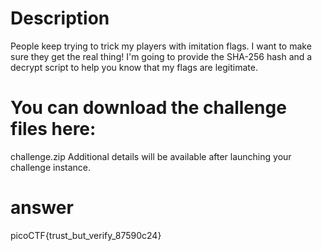 # Description
People keep trying to trick my players with imitation flags. I want to make sure they get the real thing! I'm going to provide the SHA-256 hash and a decrypt script to help you know that my flags are legitimate.

# You can download the challenge files here:
challenge.zip
Additional details will be available after launching your challenge instance.

# answer
picoCTF{trust_but_verify_87590c24}
